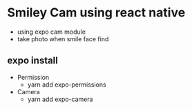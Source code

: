 # Smiley Cam using react native
 - using expo cam module
 - take photo when smile face find
 
## expo install
 - Permission
   - yarn add expo-permissions
 - Camera
   - yarn add expo-camera